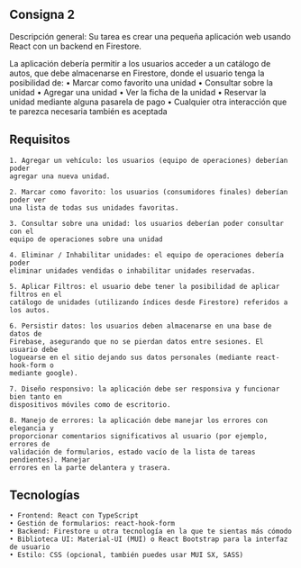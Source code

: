 ## Consigna 2

Descripción general: Su tarea es crear una pequeña aplicación web usando React con un backend en
Firestore.

La aplicación debería permitir a los usuarios acceder a un catálogo de autos, que
debe almacenarse en Firestore, donde el usuario tenga la posibilidad de:
    • Marcar como favorito una unidad
    • Consultar sobre la unidad
    • Agregar una unidad
    • Ver la ficha de la unidad
    • Reservar la unidad mediante alguna pasarela de pago
    • Cualquier otra interacción que te parezca necesaria también es aceptada

## Requisitos
    1. Agregar un vehículo: los usuarios (equipo de operaciones) deberían poder
    agregar una nueva unidad.

    2. Marcar como favorito: los usuarios (consumidores finales) deberían poder ver
    una lista de todas sus unidades favoritas.

    3. Consultar sobre una unidad: los usuarios deberían poder consultar con el
    equipo de operaciones sobre una unidad

    4. Eliminar / Inhabilitar unidades: el equipo de operaciones debería poder
    eliminar unidades vendidas o inhabilitar unidades reservadas.

    5. Aplicar Filtros: el usuario debe tener la posibilidad de aplicar filtros en el
    catálogo de unidades (utilizando índices desde Firestore) referidos a los autos.

    6. Persistir datos: los usuarios deben almacenarse en una base de datos de
    Firebase, asegurando que no se pierdan datos entre sesiones. El usuario debe
    loguearse en el sitio dejando sus datos personales (mediante react-hook-form o
    mediante google).

    7. Diseño responsivo: la aplicación debe ser responsiva y funcionar bien tanto en
    dispositivos móviles como de escritorio.

    8. Manejo de errores: la aplicación debe manejar los errores con elegancia y
    proporcionar comentarios significativos al usuario (por ejemplo, errores de
    validación de formularios, estado vacío de la lista de tareas pendientes). Manejar
    errores en la parte delantera y trasera.

## Tecnologías
    • Frontend: React con TypeScript
    • Gestión de formularios: react-hook-form
    • Backend: Firestore u otra tecnología en la que te sientas más cómodo
    • Biblioteca UI: Material-UI (MUI) o React Bootstrap para la interfaz de usuario
    • Estilo: CSS (opcional, también puedes usar MUI SX, SASS)